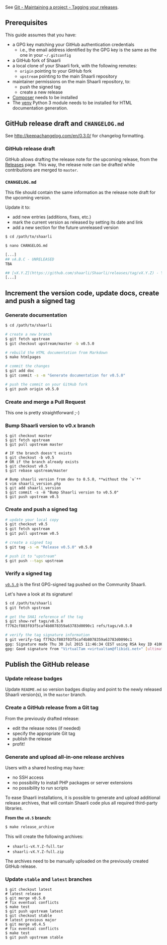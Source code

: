 See  [Git - Maintaining a project - Tagging your 
releases](http://git-scm.com/book/en/v2/Distributed-Git-Maintaining-a-Project#Tagging-Your-Releases).

## Prerequisites
This guide assumes that you have:

- a GPG key matching your GitHub authentication credentials
    - i.e., the email address identified by the GPG key is the same as the one in your `~/.gitconfig` 
- a GitHub fork of Shaarli
- a local clone of your Shaarli fork, with the following remotes:
    - `origin` pointing to your GitHub fork
    - `upstream` pointing to the main Shaarli repository
- maintainer permissions on the main Shaarli repository, to:
    - push the signed tag
    - create a new release
- [Composer](https://getcomposer.org/) needs to be installed
- The [venv](https://docs.python.org/3/library/venv.html) Python 3 module needs to be installed for HTML documentation generation.

## GitHub release draft and `CHANGELOG.md`
See http://keepachangelog.com/en/0.3.0/ for changelog formatting.

### GitHub release draft
GitHub allows drafting the release note for the upcoming release, from the [Releases](https://github.com/shaarli/Shaarli/releases) page. This way, the release note can be drafted while contributions are merged to `master`.

### `CHANGELOG.md`
This file should contain the same information as the release note draft for the upcoming version.

Update it to:
- add new entries (additions, fixes, etc.)
- mark the current version as released by setting its date and link
- add a new section for the future unreleased version

```bash
$ cd /path/to/shaarli

$ nano CHANGELOG.md

[...]
## vA.B.C - UNRELEASED
TBA

## [vX.Y.Z](https://github.com/shaarli/Shaarli/releases/tag/vX.Y.Z) - YYYY-MM-DD
[...]
```


## Increment the version code, update docs, create and push a signed tag
### Generate documentation
```bash
$ cd /path/to/shaarli

# create a new branch
$ git fetch upstream
$ git checkout upstream/master -b v0.5.0

# rebuild the HTML documentation from Markdown
$ make htmlpages

# commit the changes
$ git add doc
$ git commit -s -m "Generate documentation for v0.5.0"

# push the commit on your GitHub fork
$ git push origin v0.5.0
```

### Create and merge a Pull Request
This one is pretty straightforward ;-)

### Bump Shaarli version to v0.x branch

```
$ git checkout master
$ git fetch upstream
$ git pull upstream master

# IF the branch doesn't exists
$ git checkout -b v0.5
# OR if the branch already exists
$ git checkout v0.5
$ git rebase upstream/master

# Bump shaarli version from dev to 0.5.0, **without the `v`**
$ vim shaarli_version.php
$ git add shaarli_version
$ git commit -s -m "Bump Shaarli version to v0.5.0"
$ git push upstream v0.5
```

### Create and push a signed tag
```bash
# update your local copy
$ git checkout v0.5
$ git fetch upstream
$ git pull upstream v0.5

# create a signed tag
$ git tag -s -m "Release v0.5.0" v0.5.0

# push it to "upstream"
$ git push --tags upstream
```

### Verify a signed tag
[`v0.5.0`](https://github.com/shaarli/Shaarli/releases/tag/v0.5.0) is the first GPG-signed tag pushed on the Community Shaarli.

Let's have a look at its signature!

```bash
$ cd /path/to/shaarli
$ git fetch upstream

# get the SHA1 reference of the tag
$ git show-ref tags/v0.5.0
f7762cf803f03f5caf4b8078359a63783d0090c1 refs/tags/v0.5.0

# verify the tag signature information
$ git verify-tag f7762cf803f03f5caf4b8078359a63783d0090c1
gpg: Signature made Thu 30 Jul 2015 11:46:34 CEST using RSA key ID 4100DF6F
gpg: Good signature from "VirtualTam <virtualtam@flibidi.net>" [ultimate]
```

## Publish the GitHub release
### Update release badges
Update `README.md` so version badges display and point to the newly released Shaarli version(s), in the `master` branch.

### Create a GitHub release from a Git tag
From the previously drafted release:

- edit the release notes (if needed)
- specify the appropriate Git tag
- publish the release
- profit!

### Generate and upload all-in-one release archives
Users with a shared hosting may have:

- no SSH access
- no possibility to install PHP packages or server extensions
- no possibility to run scripts

To ease Shaarli installations, it is possible to generate and upload additional release archives,
that will contain Shaarli code plus all required third-party libraries.

**From the `v0.5` branch:**

```bash
$ make release_archive
```

This will create the following archives:

- `shaarli-vX.Y.Z-full.tar`
- `shaarli-vX.Y.Z-full.zip`

The archives need to be manually uploaded on the previously created GitHub release.

### Update `stable` and `latest` branches

```
$ git checkout latest
# latest release
$ git merge v0.5.0
# fix eventual conflicts
$ make test
$ git push upstream latest
$ git checkout stable
# latest previous major
$ git merge v0.4.5 
# fix eventual conflicts
$ make test
$ git push upstream stable
```
